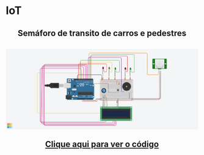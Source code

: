 # IoT
<article>
<header>
<h1>Semáforo de transito de carros e pedestres<h1>
  
<img src="Circuito do semaforo.png">


<a href="Codigo do semaforo.ino">Clique aqui para ver o código</a>

